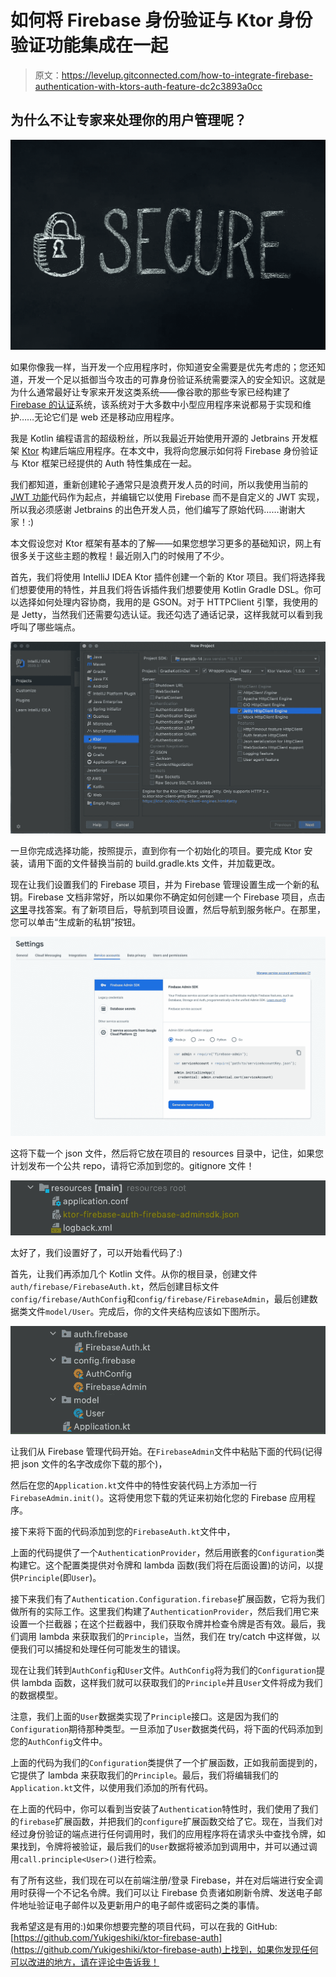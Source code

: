 # 如何将 Firebase 身份验证与 Ktor 身份验证功能集成在一起

> 原文：<https://levelup.gitconnected.com/how-to-integrate-firebase-authentication-with-ktors-auth-feature-dc2c3893a0cc>

## 为什么不让专家来处理你的用户管理呢？

![](img/cb981b59f4bc7f10f65ec551763f5330.png)

如果你像我一样，当开发一个应用程序时，你知道安全需要是优先考虑的；您还知道，开发一个足以抵御当今攻击的可靠身份验证系统需要深入的安全知识。这就是为什么通常最好让专家来开发这类系统——像谷歌的那些专家已经构建了 [Firebase 的认证](https://firebase.google.com/docs/auth)系统，该系统对于大多数中小型应用程序来说都易于实现和维护……无论它们是 web 还是移动应用程序。

我是 Kotlin 编程语言的超级粉丝，所以我最近开始使用开源的 Jetbrains 开发框架 [Ktor](https://ktor.io/) 构建后端应用程序。在本文中，我将向您展示如何将 Firebase 身份验证与 Ktor 框架已经提供的 Auth 特性集成在一起。

我们都知道，重新创建轮子通常只是浪费开发人员的时间，所以我使用当前的 [JWT 功能](https://github.com/ktorio/ktor/tree/master/ktor-features/ktor-auth-jwt)代码作为起点，并编辑它以使用 Firebase 而不是自定义的 JWT 实现，所以我必须感谢 Jetbrains 的出色开发人员，他们编写了原始代码……谢谢大家！:)

本文假设您对 Ktor 框架有基本的了解——如果您想学习更多的基础知识，网上有很多关于这些主题的教程！最近刚入门的时候用了不少。

首先，我们将使用 IntelliJ IDEA Ktor 插件创建一个新的 Ktor 项目。我们将选择我们想要使用的特性，并且我们将告诉插件我们想要使用 Kotlin Gradle DSL。你可以选择如何处理内容协商，我用的是 GSON。对于 HTTPClient 引擎，我使用的是 Jetty，当然我们还需要勾选认证。我还勾选了通话记录，这样我就可以看到我呼叫了哪些端点。

![](img/607113ae66f15ddf5df50c7b73bfc979.png)

一旦你完成选择功能，按照提示，直到你有一个初始化的项目。要完成 Ktor 安装，请用下面的文件替换当前的 build.gradle.kts 文件，并加载更改。

现在让我们设置我们的 Firebase 项目，并为 Firebase 管理设置生成一个新的私钥。Firebase 文档非常好，所以如果你不确定如何创建一个 Firebase 项目，点击[这里](https://firebase.google.com/docs)寻找答案。有了新项目后，导航到项目设置，然后导航到服务帐户。在那里，您可以单击“生成新的私钥”按钮。

![](img/71535fb2b8b16ab1bd128a473eb78cb2.png)

这将下载一个 json 文件，然后将它放在项目的 resources 目录中，记住，如果您计划发布一个公共 repo，请将它添加到您的。gitignore 文件！

![](img/6281886fadbbd07069dbf628de54fa24.png)

太好了，我们设置好了，可以开始看代码了:)

首先，让我们再添加几个 Kotlin 文件。从你的根目录，创建文件`auth/firebase/FirebaseAuth.kt`，然后创建目标文件`config/firebase/AuthConfig`和`config/firebase/FirebaseAdmin`，最后创建数据类文件`model/User`。完成后，你的文件夹结构应该如下图所示。

![](img/3b81c1ee745a14ba335c0a2ba38984d6.png)

让我们从 Firebase 管理代码开始。在`FirebaseAdmin`文件中粘贴下面的代码(记得把 json 文件的名字改成你下载的那个)，

然后在您的`Application.kt`文件中的特性安装代码上方添加一行`FirebaseAdmin.init()`。这将使用您下载的凭证来初始化您的 Firebase 应用程序。

接下来将下面的代码添加到您的`FirebaseAuth.kt`文件中，

上面的代码提供了一个`AuthenticationProvider`，然后用嵌套的`Configuration`类构建它。这个配置类提供对令牌和 lambda 函数(我们将在后面设置)的访问，以提供`Principle`(即`User`)。

接下来我们有了`Authentication.Configuration.firebase`扩展函数，它将为我们做所有的实际工作。这里我们构建了`AuthenticationProvider`，然后我们用它来设置一个拦截器；在这个拦截器中，我们获取令牌并检查令牌是否有效。最后，我们调用 lambda 来获取我们的`Principle`，当然，我们在 try/catch 中这样做，以便我们可以捕捉和处理任何可能发生的错误。

现在让我们转到`AuthConfig`和`User`文件。`AuthConfig`将为我们的`Configuration`提供 lambda 函数，这样我们就可以获取我们的`Principle`并且`User`文件将成为我们的数据模型。

注意，我们上面的`User`数据类实现了`Principle`接口。这是因为我们的`Configuration`期待那种类型。一旦添加了`User`数据类代码，将下面的代码添加到您的`AuthConfig`文件中。

上面的代码为我们的`Configuration`类提供了一个扩展函数，正如我前面提到的，它提供了 lambda 来获取我们的`Principle`。最后，我们将编辑我们的`Application.kt`文件，以使用我们添加的所有代码。

在上面的代码中，你可以看到当安装了`Authentication`特性时，我们使用了我们的`firebase`扩展函数，并把我们的`configure`扩展函数交给了它。现在，当我们对经过身份验证的端点进行任何调用时，我们的应用程序将在请求头中查找令牌，如果找到，令牌将被验证，最后我们的`User`数据将被添加到调用中，并可以通过调用`call.principle<User>()`进行检索。

有了所有这些，我们现在可以在前端注册/登录 Firebase，并在对后端进行安全调用时获得一个不记名令牌。我们可以让 Firebase 负责诸如刷新令牌、发送电子邮件地址验证电子邮件以及更新用户的电子邮件或密码之类的事情。

我希望这是有用的:)如果你想要完整的项目代码，可以在我的 GitHub:[https://github.com/Yukigeshiki/ktor-firebase-auth](https://github.com/Yukigeshiki/ktor-firebase-auth)上找到，如果你发现任何可以改进的地方，请在评论中告诉我！
